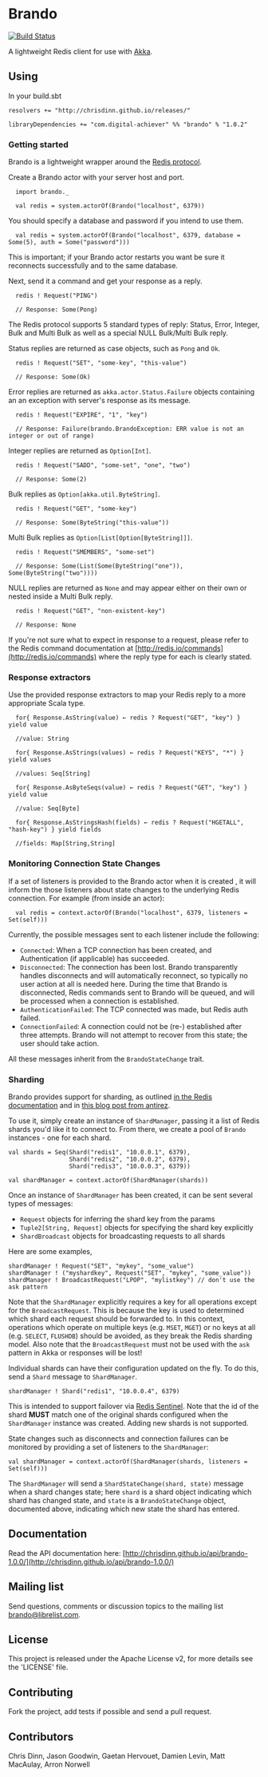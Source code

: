 Brando
======

[![Build Status](https://travis-ci.org/chrisdinn/brando.svg?branch=master)](https://travis-ci.org/chrisdinn/brando)

A lightweight Redis client for use with [Akka](http://akka.io).

## Using

In your build.sbt

    resolvers += "http://chrisdinn.github.io/releases/"

    libraryDependencies += "com.digital-achiever" %% "brando" % "1.0.2"

### Getting started

Brando is a lightweight wrapper around the [Redis protocol](http://redis.io/topics/protocol).

Create a Brando actor with your server host and port. 

      import brando._

      val redis = system.actorOf(Brando("localhost", 6379))

You should specify a database and password if you intend to use them. 

      val redis = system.actorOf(Brando("localhost", 6379, database = Some(5), auth = Some("password")))

This is important; if your Brando actor restarts you want be sure it reconnects successfully and to the same database.

Next, send it a command and get your response as a reply.

      redis ! Request("PING")

      // Response: Some(Pong)

The Redis protocol supports 5 standard types of reply: Status, Error, Integer, Bulk and Multi Bulk as well as a special NULL Bulk/Multi Bulk reply. 

Status replies are returned as case objects, such as `Pong` and `Ok`.

      redis ! Request("SET", "some-key", "this-value")

      // Response: Some(Ok)

Error replies are returned as `akka.actor.Status.Failure` objects containing an an exception with server's response as its message.

      redis ! Request("EXPIRE", "1", "key")
	  
	  // Response: Failure(brando.BrandoException: ERR value is not an integer or out of range)

Integer replies are returned as `Option[Int]`. 

      redis ! Request("SADD", "some-set", "one", "two")

      // Response: Some(2)

Bulk replies as `Option[akka.util.ByteString]`.

      redis ! Request("GET", "some-key")

      // Response: Some(ByteString("this-value"))

Multi Bulk replies as `Option[List[Option[ByteString]]]`.

      redis ! Request("SMEMBERS", "some-set")

      // Response: Some(List(Some(ByteString("one")), Some(ByteString("two"))))

NULL replies are returned as `None` and may appear either on their own or nested inside a Multi Bulk reply.

      redis ! Request("GET", "non-existent-key")

      // Response: None

If you're not sure what to expect in response to a request, please refer to the Redis command documentation at [http://redis.io/commands](http://redis.io/commands) where the reply type for each is clearly stated.

### Response extractors

Use the provided response extractors to map your Redis reply to a more appropriate Scala type.

      for{ Response.AsString(value) ← redis ? Request("GET", "key") } yield value
      
      //value: String
      
      for{ Response.AsStrings(values) ← redis ? Request("KEYS", "*") } yield values
      
      //values: Seq[String]
      
      for{ Response.AsByteSeqs(value) ← redis ? Request("GET", "key") } yield value
      
      //value: Seq[Byte]
      
      for{ Response.AsStringsHash(fields) ← redis ? Request("HGETALL", "hash-key") } yield fields
      
      //fields: Map[String,String]
      
### Monitoring Connection State Changes

If a set of listeners is provided to the Brando actor when it is created , it will inform the those listeners about state changes to the underlying Redis connection. For example (from inside an actor):

      val redis = context.actorOf(Brando("localhost", 6379, listeners = Set(self)))

Currently, the possible messages sent to each listener include the following:

 * `Connected`: When a TCP connection has been created, and Authentication (if applicable) has succeeded.
 * `Disconnected`: The connection has been lost. Brando transparently handles disconnects and will automatically reconnect, so typically no user action at all is needed here. During the time that Brando is disconnected, Redis commands sent to Brando will be queued, and will be processed when a connection is established.
 * `AuthenticationFailed`: The TCP connected was made, but Redis auth failed.
 * `ConnectionFailed`:  A connection could not be (re-) established after three attempts. Brando will not attempt to recover from this state; the user should take action.

All these messages inherit from the `BrandoStateChange` trait.

### Sharding

Brando provides support for sharding, as outlined [in the Redis documentation](http://redis.io/topics/partitioning) and in [this blog post from antirez](http://oldblog.antirez.com/post/redis-presharding.html).

To use it, simply create an instance of `ShardManager`, passing it a list of Redis shards you'd like it to connect to. From there, we create a pool of `Brando` instances - one for each shard.

	val shards = Seq(Shard("redis1", "10.0.0.1", 6379),
					 Shard("redis2", "10.0.0.2", 6379),
					 Shard("redis3", "10.0.0.3", 6379))

	val shardManager = context.actorOf(ShardManager(shards))

Once an instance of `ShardManager` has been created, it can be sent several types of messages:

* `Request` objects for inferring the shard key from the params
* `Tuple2[String, Request]` objects for specifying the shard key explicitly
* `ShardBroadcast` objects for broadcasting requests to all shards

Here are some examples,

	shardManager ! Request("SET", "mykey", "some_value")
	shardManager ! ("myshardkey", Request("SET", "mykey", "some_value"))
	shardManager ! BroadcastRequest("LPOP", "mylistkey") // don't use the ask pattern

Note that the `ShardManager` explicitly requires a key for all operations except for the `BroadcastRequest`. This is because the key is used to determined which shard each request should be forwarded to. In this context, operations which operate on multiple keys (e.g. `MSET`, `MGET`) or no keys at all (e.g. `SELECT`, `FLUSHDB`) should be avoided, as they break the Redis sharding model. Also note that the `BroadcastRequest` must not be used with the `ask` pattern in Akka or responses will be lost!

Individual shards can have their configuration updated on the fly. To do this, send a `Shard` message to `ShardManager`.

	shardManager ! Shard("redis1", "10.0.0.4", 6379)

This is intended to support failover via [Redis Sentinel](http://redis.io/topics/sentinel). Note that the id of the shard __MUST__ match one of the original shards configured when the `ShardManager` instance was created. Adding new shards is not supported.

State changes such as disconnects and connection failures can be monitored by providing a set of listeners to the `ShardManager`:

	val shardManager = context.actorOf(ShardManager(shards, listeners = Set(self)))

The `ShardManager` will send a `ShardStateChange(shard, state)` message when a shard changes state; here `shard` is a shard object indicating which shard has changed state, and `state` is a `BrandoStateChange` object, documented above, indicating which new state the shard has entered.

## Documentation

Read the API documentation here: [http://chrisdinn.github.io/api/brando-1.0.0/](http://chrisdinn.github.io/api/brando-1.0.0/)

## Mailing list

Send questions, comments or discussion topics to the mailing list brando@librelist.com.

## License

This project is released under the Apache License v2, for more details see the 'LICENSE' file.

## Contributing

Fork the project, add tests if possible and send a pull request.

## Contributors

Chris Dinn, Jason Goodwin, Gaetan Hervouet, Damien Levin, Matt MacAulay, Arron Norwell
